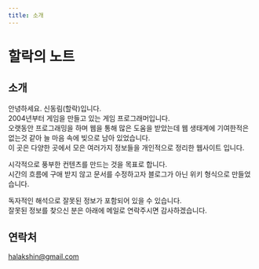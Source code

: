 ```yaml
---
title: 소개
---
```


# 할락의 노트

## 소개
안녕하세요. 신동림(할락)입니다.<br />
2004년부터 게임을 만들고 있는 게임 프로그래머입니다.<br />
오랫동안 프로그래밍을 하며 웹을 통해 많은 도움을 받았는데 웹 생태계에 기여한적은 없는것 같아
늘 마음 속에 빚으로 남아 있었습니다.<br />
이 곳은 다양한 곳에서 모은 여러가지 정보들을 개인적으로 정리한 웹사이트 입니다.<br />

시각적으로 풍부한 컨텐츠를 만드는 것을 목표로 합니다.<br />
시간의 흐름에 구애 받지 않고 문서를 수정하고자 블로그가 아닌 위키 형식으로 만들었습니다.

독자적인 해석으로 잘못된 정보가 포함되어 있을 수 있습니다.<br />
잘못된 정보를 찾으신 분은 아래에 메일로 연락주시면 감사하겠습니다.


## 연락처
[halakshin@gmail.com](mailto:halakshin@gmail.com)
